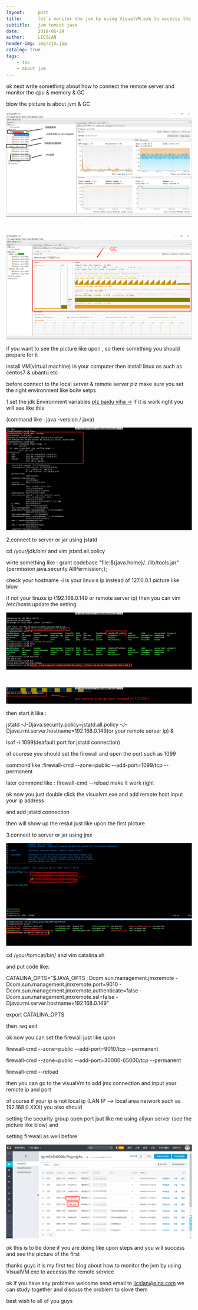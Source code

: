```yaml
---
layout:     post
title:      let`s monitor the jvm by using VisualVM.exe to accesss the remote service
subtitle:   jvm tomcat java
date:       2018-05-29
author:     LICSLAN
header-img: img/zjm.jpg
catalog: true
tags:
    - tec
    - about jvm
---
```



ok next write something about how to connect the remote server and monitor the cpu & memory & GC 

blow the picture is about jvm & GC

![](https://raw.githubusercontent.com/licslan/licslan.github.io/master/img/jvm.png)

<br>

![](https://raw.githubusercontent.com/licslan/licslan.github.io/master/img/gc.jpg)

if you want to see the picture like upon , so there something you should prepare for it 

install VM(virtual machine) in your computer then install linux os such as centos7 & ubantu etc

before connect to the local server & remote server plz make sure you set the right environment like bolw setps 

1.set the jdk Environment variables [plz baidu yiha &rarr;](https://www.baidu.com/) if it is work right  you will see like this  

(command like : java -version / java)

![](https://raw.githubusercontent.com/licslan/licslan.github.io/master/img/jdk.jpg)

2.connect to server or jar using jstatd 

cd /your/jdk/bin/  and  vim jstatd.all.policy

wirte something like : grant codebase "file:${java.home}/../lib/tools.jar" {permission java.security.AllPermission;};

check your hostname -i is your linux·s ip instead of 127.0.0.1 picture like blow 

if not your linuxs ip (192.168.0.149 or remote server ip) then you can vim /etc/hosts update the setting 

![](https://raw.githubusercontent.com/licslan/licslan.github.io/master/img/hostnamei.jpg)

<br>

![](https://raw.githubusercontent.com/licslan/licslan.github.io/master/img/hosts.jpg)

then start it like : 

jstatd -J-Djava.security.policy=jstatd.all.policy -J-Djava.rmi.server.hostname=192.168.0.149(or your remote server ip) &

lsof -i:1099(deafault port for jstatd connection)

of courese you should set the firewall and open the port such as 1099 

commond like :firewall-cmd --zone=public --add-port=1099/tcp --permanent   

later commond like : firewall-cmd --reload make it work right

ok now you just double click the visualvm.exe and add remote host input your ip address 

and add jstatd connection

then will show up the reslut just like upon the first picture



3.connect to server or jar using jmx 

![](https://raw.githubusercontent.com/licslan/licslan.github.io/master/img/jmx1.jpg)
<br>
![](https://raw.githubusercontent.com/licslan/licslan.github.io/master/img/jmx2.jpg)

cd /your/tomcat/bin/  and  vim catalina.sh

and put code like: 

CATALINA_OPTS="$JAVA_OPTS -Dcom.sun.management.jmxremote 
                       -Dcom.sun.management.jmxremote.port=9010
                       -Dcom.sun.management.jmxremote.authenticate=false
                       -Dcom.sun.management.jmxremote.ssl=false
                       -Djava.rmi.server.hostname=192.168.0.149"

export CATALINA_OPTS

then :wq exit 

ok now you can set the firewall just like upon 

firewall-cmd --zone=public --add-port=9010/tcp --permanent

firewall-cmd --zone=public --add-port=30000-65000/tcp --permanent

firewall-cmd --reload

then you can go to the visualVm to add jmx connection and input your remote ip and port

of course if your ip is not local ip (LAN IP --> local area network such as 192.168.0.XXX) you also should 

setting the security group open port jsut like me using aliyun server (see the picture like blow) and 

setting firewall as well before

![](https://raw.githubusercontent.com/licslan/licslan.github.io/master/img/aliyun.jpg)

ok this is to be done if you are doing like upon steps and you will success and see the picture of the first

thanks guys  it is my first tec blog about how to monitor the jvm by using VisualVM.exe to accesss the remote service

ok if you have any problmes welcome send email to licslan@sina.com we can study together and discuss the problem to slove them

best wish to all of you guys 








